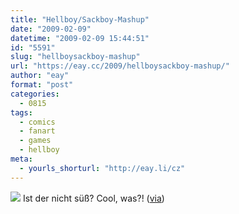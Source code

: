 ```yaml
---
title: "Hellboy/Sackboy-Mashup"
date: "2009-02-09"
datetime: "2009-02-09 15:44:51"
id: "5591"
slug: "hellboysackboy-mashup"
url: "https://eay.cc/2009/hellboysackboy-mashup/"
author: "eay"
format: "post"
categories:
  - 0815
tags:
  - comics
  - fanart
  - games
  - hellboy
meta:
  - yourls_shorturl: "http://eay.li/cz"
---
```


![](/uploads/2009/hellsack.jpg) Ist der nicht süß? Cool, was?! ([via](http://www.wonderlandblog.com/wonderland/2009/02/hellsack.html))
